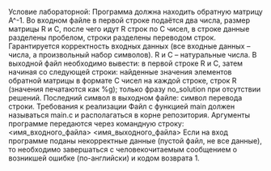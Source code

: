 Условие лабораторной:
Программа должна находить обратную матрицу A^-1.
Во входном файле в первой строке подаётся два числа, размер матрицы R и C, после чего идут R строк по C чисел, в строке данные разделены пробелом, строки разделены переводом строк. Гарантируется корректность входных данных (все входные данных – числа, а произвольный набор символов). R и C – натуральные числа.
В выходной файл необходимо вывести:
в первой строке R и C, затем начиная со следующей строки: найденные значения элементов обратной матрицы в формате C чисел на каждой строке, строк R (значения печатаются как %g);
только фразу no_solution при отсутствии решений.
Последний символ в выходном файле: символ перевода строки.
Требования к реализации
Файл с функцией main должен называться main.c и располагаться в корне репозитория.
Аргументы программе передаются через командную строку:
<имя_входного_файла> <имя_выходного_файла>
Если на вход программе поданы некорректные данные (пустой файл, не все данные), то необходимо завершаться с человекочитаемым сообщением о возникшей ошибке (по-английски) и кодом возврата 1.
